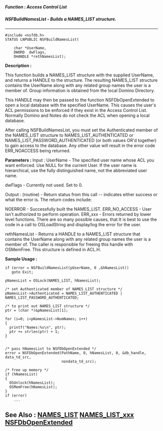 ##### Function : Access Control List
##### NSFBuildNamesList - Builds a NAMES_LIST structure.
---
```
#include <nsfdb.h>
STATUS LNPUBLIC NSFBuildNamesList(

	char *UserName,
	DWORD  dwFlags,
	DHANDLE *rethNamesList);
```
**Description :**

This function builds a NAMES_LIST structure with the supplied UserName, and 
returns a HANDLE to the structure.  The resulting NAMES_LIST structure contains 
the UserName along with any related group names the user is a member of.  Group 
information is obtained from the local Domino Directory.

This HANDLE may then be passed to the function NSFDbOpenExtended to open a 
local database with the specified UserName.  This causes the user's ACL 
permissions to be enforced if they exist in the Access Control List.  Normally 
Domino and Notes do not check the ACL when opening a local database.

After calling NSFBuildNamesList, you must set the Authenticated member of the 
NAMES_LIST structure to NAMES_LIST_AUTHENTICATED or 
NAMES_LIST_PASSWORD_AUTHENTICATED (or both values OR'd together) to gain access 
to the database.  Any other value will result in the error code ERR_NOACCESS 
being returned.

**Parameters :**
Input :
UserName  -  The specified user name whose ACL you want enforced.  Use NULL for the current User.  If the user name is hierarchical, use the fully distinguished name, not the abbreviated user name.

dwFlags  -  Currently not used.  Set to 0.

Output :
(routine)  -  Return status from this call -- indicates either success or what the error is. The return codes include:

NOERROR - Successfully built the NAMES_LIST.
ERR_NO_ACCESS - User isn't authorized to perform operation.
ERR_xxx - Errors returned by lower level functions.  There are so many possible causes, that It is best to use the code in a call to OSLoadString and display/log the error for the user.


rethNamesList  -  Returns a HANDLE to a NAMES_LIST structure that contains the UserName along with any related group names the user is a member of. The caller is responsible for freeing this handle with OSMemFree.  This structure is defined in ACL.H.


**Sample Usage :**
```
if (error = NSFBuildNamesList(pUserName, 0 ,&hNamesList))
   goto Exit;

pNamesList = OSLock(NAMES_LIST, hNamesList);

/* set Authenticated member of NAMES_LIST structure */
pNamesList->Authenticated = NAMES_LIST_AUTHENTICATED | 
NAMES_LIST_PASSWORD_AUTHENTICATED;

/* to print out NAMES_LIST structure */
ptr = (char *)&pNamesList[1];

for (i=0; i<pNamesList->NumNames; i++)
{
  printf("Names:%s\n", ptr);
  ptr += strlen(ptr) + 1;
}


/* pass hNamesList to NSFDbOpenExtended */
error = NSFDbOpenExtended(PathName, 0, hNamesList, 0, &db_handle, data_td_src,
                          nondata_td_src);

/* free up memory */
if (hNamesList)
{
  OSUnlock(hNamesList);
  OSMemFree(hNamesList);
}
if (error)
	...
```
**See Also :**
[NAMES_LIST](/reference/Data/NAMES_LIST)
[NAMES_LIST_xxx](/reference/Symb/NAMES_LIST_xxx)
[NSFDbOpenExtended](/reference/Func/NSFDbOpenExtended)
---
